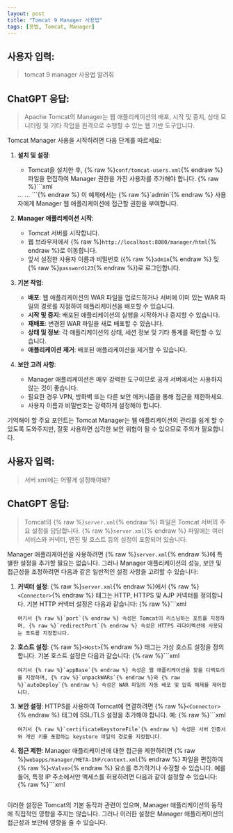 ```yaml
---
layout: post
title: "Tomcat 9 Manager 사용법"
tags: [용법, Tomcat, Manager]
---
```


## 사용자 입력:
> tomcat 9 manager 사용법 알려줘

## ChatGPT 응답:
> Apache Tomcat의 Manager는 웹 애플리케이션의 배포, 시작 및 중지, 상태 모니터링 및 기타 작업을 원격으로 수행할 수 있는 웹 기반 도구입니다. 

Tomcat Manager 사용을 시작하려면 다음 단계를 따르세요:

1. **설치 및 설정**:
   - Tomcat을 설치한 후, {% raw %}`conf/tomcat-users.xml`{% endraw %} 파일을 편집하여 Manager 권한을 가진 사용자를 추가해야 합니다.
   {% raw %}```xml
   <tomcat-users>
      ...
      <role rolename="manager-gui"/>
      <user username="admin" password="password123" roles="manager-gui"/>
      ...
   </tomcat-users>
   ```{% endraw %}
   이 예제에서는 {% raw %}`admin`{% endraw %} 사용자에게 Manager 웹 애플리케이션에 접근할 권한을 부여합니다. 

2. **Manager 애플리케이션 시작**:
   - Tomcat 서버를 시작합니다.
   - 웹 브라우저에서 {% raw %}`http://localhost:8080/manager/html`{% endraw %}로 이동합니다.
   - 앞서 설정한 사용자 이름과 비밀번호 ({% raw %}`admin`{% endraw %} 및 {% raw %}`password123`{% endraw %})로 로그인합니다.

3. **기본 작업**:
   - **배포**: 웹 애플리케이션의 WAR 파일을 업로드하거나 서버에 이미 있는 WAR 파일의 경로를 지정하여 애플리케이션을 배포할 수 있습니다.
   - **시작 및 중지**: 배포된 애플리케이션의 실행을 시작하거나 중지할 수 있습니다.
   - **재배포**: 변경된 WAR 파일을 새로 배포할 수 있습니다.
   - **상태 및 정보**: 각 애플리케이션의 상태, 세션 정보 및 기타 통계를 확인할 수 있습니다.
   - **애플리케이션 제거**: 배포된 애플리케이션을 제거할 수 있습니다.

4. **보안 고려 사항**:
   - Manager 애플리케이션은 매우 강력한 도구이므로 공개 서버에서는 사용하지 않는 것이 좋습니다. 
   - 필요한 경우 VPN, 방화벽 또는 다른 보안 메커니즘을 통해 접근을 제한하세요.
   - 사용자 이름과 비밀번호는 강력하게 설정해야 합니다. 

기억해야 할 주요 포인트는 Tomcat Manager는 웹 애플리케이션의 관리를 쉽게 할 수 있도록 도와주지만, 잘못 사용하면 심각한 보안 위협이 될 수 있으므로 주의가 필요합니다.

## 사용자 입력:
> 서버 xml에는 어떻게 설정해야돼?

## ChatGPT 응답:
> Tomcat의 {% raw %}`server.xml`{% endraw %} 파일은 Tomcat 서버의 주요 설정을 담당합니다. {% raw %}`server.xml`{% endraw %} 파일에는 여러 서비스와 커넥터, 엔진 및 호스트 등의 설정이 포함되어 있습니다.

Manager 애플리케이션을 사용하려면 {% raw %}`server.xml`{% endraw %}에 특별한 설정을 추가할 필요는 없습니다. 그러나 Manager 애플리케이션의 성능, 보안 및 접근성을 조정하려면 다음과 같은 일반적인 설정 사항을 고려할 수 있습니다:

1. **커넥터 설정**:
   {% raw %}`server.xml`{% endraw %}에서 {% raw %}`<Connector>`{% endraw %} 태그는 HTTP, HTTPS 및 AJP 커넥터를 정의합니다. 기본 HTTP 커넥터 설정은 다음과 같습니다:
   {% raw %}```xml
   <Connector port="8080" protocol="HTTP/1.1"
              connectionTimeout="20000"
              redirectPort="8443" />
   ```{% endraw %}
   여기서 {% raw %}`port`{% endraw %} 속성은 Tomcat이 리스닝하는 포트를 지정하며, {% raw %}`redirectPort`{% endraw %} 속성은 HTTPS 리다이렉션에 사용되는 포트를 지정합니다.

2. **호스트 설정**:
   {% raw %}`<Host>`{% endraw %} 태그는 가상 호스트 설정을 정의합니다. 기본 호스트 설정은 다음과 같습니다:
   {% raw %}```xml
   <Host name="localhost"  appBase="webapps"
         unpackWARs="true" autoDeploy="true">
   ```{% endraw %}
   여기서 {% raw %}`appBase`{% endraw %} 속성은 웹 애플리케이션을 찾을 디렉토리를 지정하며, {% raw %}`unpackWARs`{% endraw %}와 {% raw %}`autoDeploy`{% endraw %} 속성은 WAR 파일의 자동 배포 및 압축 해제를 제어합니다.

3. **보안 설정**:
   HTTPS를 사용하여 Tomcat에 연결하려면 {% raw %}`<Connector>`{% endraw %} 태그에 SSL/TLS 설정을 추가해야 합니다. 예:
   {% raw %}```xml
   <Connector port="8443" protocol="org.apache.coyote.http11.Http11NioProtocol"
              maxThreads="150" SSLEnabled="true">
       <SSLHostConfig>
           <Certificate certificateKeystoreFile="conf/localhost-rsa.jks"
                        type="RSA" />
       </SSLHostConfig>
   </Connector>
   ```{% endraw %}
   여기서 {% raw %}`certificateKeystoreFile`{% endraw %} 속성은 서버 인증서와 개인 키를 포함하는 keystore 파일의 경로를 지정합니다.

4. **접근 제한**:
   Manager 애플리케이션에 대한 접근을 제한하려면 {% raw %}`webapps/manager/META-INF/context.xml`{% endraw %} 파일을 편집하여 {% raw %}`<Valve>`{% endraw %} 요소를 추가하거나 수정할 수 있습니다. 예를 들어, 특정 IP 주소에서만 액세스를 허용하려면 다음과 같이 설정할 수 있습니다:
   {% raw %}```xml
   <Valve className="org.apache.catalina.valves.RemoteAddrValve"
          allow="127\.0\.0\.1|::1|192\.168\.0\..*" />
   ```{% endraw %}

이러한 설정은 Tomcat의 기본 동작과 관련이 있으며, Manager 애플리케이션의 동작에 직접적인 영향을 주지는 않습니다. 그러나 이러한 설정은 Manager 애플리케이션의 접근성과 보안에 영향을 줄 수 있습니다.

